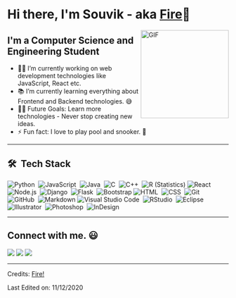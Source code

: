 # Hi there, I'm Souvik - aka [Fire](https://github.com/fireupdate)👋

<img align="right" alt="GIF" height="200px" src="https://cdn.discordapp.com/attachments/865464465890082849/868755918760853544/0.png" />

## I'm a Computer Science and Engineering Student  
- 👨‍💻 I’m currently working on web development technologies like JavaScript, React etc.
- 📚 I’m currently learning everything about Frontend and Backend technologies. 😅
- 💪🏼 Future Goals: Learn more technologies - Never stop creating new ideas.
- ⚡ Fun fact: I love to play pool and snooker. 🎱


---

## 🛠 &nbsp;Tech Stack
![Python](https://img.shields.io/badge/-Python-05122A?style=flat&logo=python)&nbsp;
![JavaScript](https://img.shields.io/badge/-JavaScript-05122A?style=flat&logo=javascript)&nbsp;
![Java](https://img.shields.io/badge/-Java-05122A?style=flat&logo=Java&logoColor=FFA518)&nbsp;
![C](https://img.shields.io/badge/-C-05122A?style=flat&logo=C&logoColor=A8B9CC)&nbsp;
![C++](https://img.shields.io/badge/-C++-05122A?style=flat&logo=C%2B%2B&logoColor=00599C)&nbsp;
![R (Statistics)](https://img.shields.io/badge/-R-05122A?style=flat&logo=R&logoColor=276DC3)
![React](https://img.shields.io/badge/-React-05122A?style=flat&logo=react)&nbsp;
![Node.js](https://img.shields.io/badge/-Node.js-05122A?style=flat&logo=node.js)&nbsp;
![Django](https://img.shields.io/badge/-Django-05122A?style=flat&logo=django&logoColor=092E20)&nbsp;
![Flask](https://img.shields.io/badge/-Flask-05122A?style=flat&logo=flask)&nbsp;
![Bootstrap](https://img.shields.io/badge/-Bootstrap-05122A?style=flat&logo=bootstrap&logoColor=563D7C)
![HTML](https://img.shields.io/badge/-HTML-05122A?style=flat&logo=HTML5)&nbsp;
![CSS](https://img.shields.io/badge/-CSS-05122A?style=flat&logo=CSS3&logoColor=1572B6)&nbsp;
![Git](https://img.shields.io/badge/-Git-05122A?style=flat&logo=git)&nbsp;
![GitHub](https://img.shields.io/badge/-GitHub-05122A?style=flat&logo=github)&nbsp;
![Markdown](https://img.shields.io/badge/-Markdown-05122A?style=flat&logo=markdown)
![Visual Studio Code](https://img.shields.io/badge/-Visual%20Studio%20Code-05122A?style=flat&logo=visual-studio-code&logoColor=007ACC)&nbsp;
![RStudio](https://img.shields.io/badge/-RStudio-05122A?style=flat&logo=rstudio)&nbsp;
![Eclipse](https://img.shields.io/badge/-Eclipse-05122A?style=flat&logo=eclipse-ide&logoColor=2C2255)
![Illustrator](https://img.shields.io/badge/-Illustrator-05122A?style=flat&logo=adobe-illustrator)&nbsp;
![Photoshop](https://img.shields.io/badge/-Photoshop-05122A?style=flat&logo=adobe-photoshop)&nbsp;
![InDesign](https://img.shields.io/badge/-InDesign-05122A?style=flat&logo=adobe-indesign)

-----

## Connect with me. :smiley:

<a href="mailto:contact@fireupdate@gmail.com"><img src="https://img.shields.io/badge/-contactfireupdate@gmail.com-D14836?style=flat&logo=Gmail&logoColor=white"/></a>
<a href="https://instagram.com/fireupdate10"><img src="https://img.shields.io/badge/-@fireupdate10-E4405F?style=flat&logo=Instagram&logoColor=white"/></a>
<a href="https://facebook.com/fireupdate10"><img src="https://img.shields.io/badge/-@fireupdate10-1877F2?style=flat&logo=Facebook&logoColor=white"/></a>
</p>

-----

Credits: [Fire!](https://github.com/fireupdate)

Last Edited on: 11/12/2020

